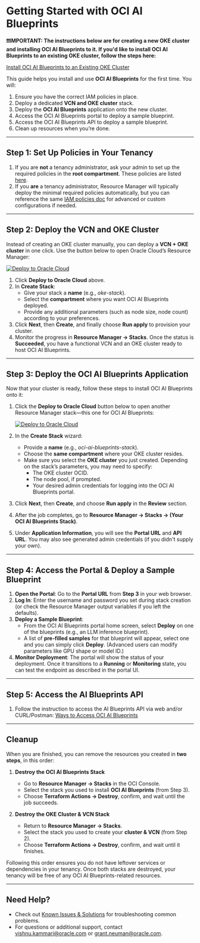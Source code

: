 # Getting Started with OCI AI Blueprints

**❗❗IMPORTANT: The instructions below are for creating a new OKE cluster and installing OCI AI Blueprints to it. If you'd like to install OCI AI Blueprints to an existing OKE cluster, follow the steps here:**

[Install OCI AI Blueprints to an Existing OKE Cluster](./INSTALLING_ONTO_EXISTING_CLUSTER_README.md)

This guide helps you install and use **OCI AI Blueprints** for the first time. You will:

1. Ensure you have the correct IAM policies in place.
2. Deploy a dedicated **VCN and OKE cluster** stack.
3. Deploy the **OCI AI Blueprints** application onto the new cluster.
4. Access the OCI AI Blueprints portal to deploy a sample blueprint.
5. Access the OCI AI Blueprints API to deploy a sample blueprint.
6. Clean up resources when you’re done.

---

## Step 1: Set Up Policies in Your Tenancy

1. If you are **not** a tenancy administrator, ask your admin to set up the required policies in the **root compartment**. These policies are listed [here](docs/iam_policies/README.md).
2. If you **are** a tenancy administrator, Resource Manager will typically deploy the minimal required policies automatically, but you can reference the same [IAM policies doc](docs/iam_policies/README.md) for advanced or custom configurations if needed.

---

## Step 2: Deploy the VCN and OKE Cluster

Instead of creating an OKE cluster manually, you can deploy a **VCN + OKE cluster** in one click. Use the button below to open Oracle Cloud’s Resource Manager:

[![Deploy to Oracle Cloud](https://oci-resourcemanager-plugin.plugins.oci.oraclecloud.com/latest/deploy-to-oracle-cloud.svg)](https://cloud.oracle.com/resourcemanager/stacks/create?region=home&zipUrl=https://github.com/oracle-quickstart/oci-ai-blueprints/releases/download/release-2025-04-01/cluster_release-2025-04-01.zip)

1. Click **Deploy to Oracle Cloud** above.
2. In **Create Stack**:
   - Give your stack a **name** (e.g., _oke-stack_).
   - Select the **compartment** where you want OCI AI Blueprints deployed.
   - Provide any additional parameters (such as node size, node count) according to your preferences.
3. Click **Next**, then **Create**, and finally choose **Run apply** to provision your cluster.
4. Monitor the progress in **Resource Manager → Stacks**. Once the status is **Succeeded**, you have a functional VCN and an OKE cluster ready to host OCI AI Blueprints.

---

## Step 3: Deploy the OCI AI Blueprints Application

Now that your cluster is ready, follow these steps to install OCI AI Blueprints onto it:

1. Click the **Deploy to Oracle Cloud** button below to open another Resource Manager stack—this one for OCI AI Blueprints:

   [![Deploy to Oracle Cloud](https://oci-resourcemanager-plugin.plugins.oci.oraclecloud.com/latest/deploy-to-oracle-cloud.svg)](https://cloud.oracle.com/resourcemanager/stacks/create?region=home&zipUrl=https://github.com/oracle-quickstart/oci-ai-blueprints/releases/download/release-2025-04-01/app_release-2025-04-01.zip)

2. In the **Create Stack** wizard:
   - Provide a **name** (e.g., _oci-ai-blueprints-stack_).
   - Choose the **same compartment** where your OKE cluster resides.
   - Make sure you select the **OKE cluster** you just created. Depending on the stack’s parameters, you may need to specify:
     - The OKE cluster OCID.
     - The node pool, if prompted.
     - Your desired admin credentials for logging into the OCI AI Blueprints portal.
3. Click **Next**, then **Create**, and choose **Run apply** in the **Review** section.
4. After the job completes, go to **Resource Manager → Stacks → (Your OCI AI Blueprints Stack)**.
5. Under **Application Information**, you will see the **Portal URL** and **API URL**. You may also see generated admin credentials (if you didn't supply your own).

---

## Step 4: Access the Portal & Deploy a Sample Blueprint

1. **Open the Portal**: Go to the **Portal URL** from **Step 3** in your web browser.
2. **Log In**: Enter the username and password you set during stack creation (or check the Resource Manager output variables if you left the defaults).
3. **Deploy a Sample Blueprint**:
   - From the OCI AI Blueprints portal home screen, select **Deploy** on one of the blueprints (e.g., an LLM inference blueprint).
   - A list of **pre-filled samples** for that blueprint will appear, select one and you can simply click **Deploy**. (Advanced users can modify parameters like GPU shape or model ID.)
4. **Monitor Deployment**: The portal will show the status of your deployment. Once it transitions to a **Running** or **Monitoring** state, you can test the endpoint as described in the portal UI.

---
## Step 5: Access the AI Blueprints API
1. Follow the instruction to access the AI Blueprints API via web and/or CURL/Postman: [Ways to Access OCI AI Blueprints](./docs/api_documentation/accessing_oci_ai_blueprints/README.md#ways-to-access-oci-ai-blueprints)

---
## Cleanup

When you are finished, you can remove the resources you created in **two steps**, in this order:

1. **Destroy the OCI AI Blueprints Stack**

   - Go to **Resource Manager → Stacks** in the OCI Console.
   - Select the stack you used to install **OCI AI Blueprints** (from Step 3).
   - Choose **Terraform Actions → Destroy**, confirm, and wait until the job succeeds.

2. **Destroy the OKE Cluster & VCN Stack**
   - Return to **Resource Manager → Stacks**.
   - Select the stack you used to create your **cluster & VCN** (from Step 2).
   - Choose **Terraform Actions → Destroy**, confirm, and wait until it finishes.

Following this order ensures you do not have leftover services or dependencies in your tenancy. Once both stacks are destroyed, your tenancy will be free of any OCI AI Blueprints-related resources.

---

## Need Help?

- Check out [Known Issues & Solutions](docs/known_issues/README.md) for troubleshooting common problems.
- For questions or additional support, contact [vishnu.kammari@oracle.com](mailto:vishnu.kammari@oracle.com) or [grant.neuman@oracle.com](mailto:grant.neuman@oracle.com).
